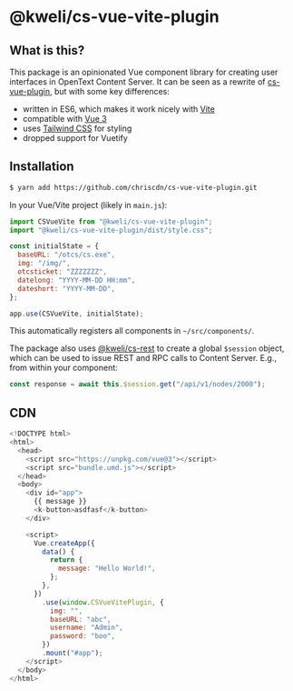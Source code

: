# @kweli/cs-vue-vite-plugin

## What is this?

This package is an opinionated Vue component library for creating user interfaces in OpenText Content Server. It can be seen as a rewrite of [cs-vue-plugin](https://github.com/chriscdn/cs-vue-plugin), but with some key differences:

- written in ES6, which makes it work nicely with [Vite](https://vitejs.dev/)
- compatible with [Vue 3](https://v3.vuejs.org/)
- uses [Tailwind CSS](https://tailwindcss.com/) for styling
- dropped support for Vuetify

## Installation

```bash
$ yarn add https://github.com/chriscdn/cs-vue-vite-plugin.git
```

In your Vue/Vite project (likely in `main.js`):

```js
import CSVueVite from "@kweli/cs-vue-vite-plugin";
import "@kweli/cs-vue-vite-plugin/dist/style.css";

const initialState = {
  baseURL: "/otcs/cs.exe",
  img: "/img/",
  otcsticket: "ZZZZZZZ",
  datelong: "YYYY-MM-DD HH:mm",
  dateshort: "YYYY-MM-DD",
};

app.use(CSVueVite, initialState);
```

This automatically registers all components in `~/src/components/`.

The package also uses [@kweli/cs-rest](https://github.com/chriscdn/cs-rest) to create a global `$session` object, which can be used to issue REST and RPC calls to Content Server. E.g., from within your component:

```js
const response = await this.$session.get("/api/v1/nodes/2000");
```

## CDN

```js
<!DOCTYPE html>
<html>
  <head>
    <script src="https://unpkg.com/vue@3"></script>
    <script src="bundle.umd.js"></script>
  </head>
  <body>
    <div id="app">
      {{ message }}
      <k-button>asdfasf</k-button>
    </div>

    <script>
      Vue.createApp({
        data() {
          return {
            message: "Hello World!",
          };
        },
      })
        .use(window.CSVueVitePlugin, {
          img: "",
          baseURL: "abc",
          username: "Admin",
          password: "boo",
        })
        .mount("#app");
    </script>
  </body>
</html>
```

